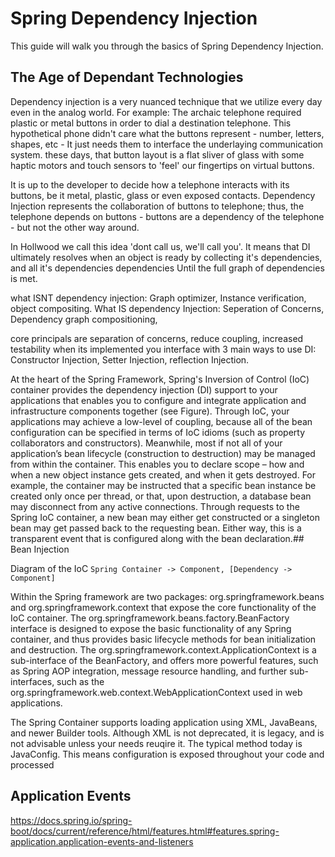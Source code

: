 # Spring Dependency Injection

This guide will walk you through the basics of Spring Dependency Injection.

## The Age of Dependant Technologies

Dependency injection is a very nuanced technique that we utilize every day even in the analog world. 
For example: The archaic telephone required plastic or metal buttons in order to dial a destination telephone.
This hypothetical phone didn't care what the buttons represent - number, letters, shapes, etc - It just needs
them to interface the underlaying communication system. these days, that button layout is a flat 
sliver of glass with some haptic motors and touch sensors to 'feel' our fingertips on virtual buttons.

It is up to the developer to decide how a telephone interacts with its buttons, be it metal, plastic, glass 
or even exposed contacts. Dependency Injection represents the collaboration of buttons to telephone; thus, 
the telephone depends on buttons - buttons are a dependency of the telephone - but not the other way around.

In Hollwood we call this idea 'dont call us, we'll call you'. It means that DI ultimately resolves when
an object is ready by collecting it's dependencies, and all it's dependencies dependencies Until the full
graph of dependencies is met.

what ISNT dependency injection:
Graph optimizer, Instance verification, object compositing.
What IS dependency Injection:
Seperation of Concerns, Dependency graph compositioning,



core principals  are separation of concerns, reduce coupling, increased testability
when its implemented you interface with 
3 main ways to use DI: Constructor Injection, Setter Injection, reflection Injection.

At the heart of the Spring Framework, 
Spring's Inversion of Control (IoC) container provides the dependency injection (DI) support to your applications
that enables you to configure and integrate application and infrastructure components together (see
Figure). Through IoC, your applications may achieve a low-level of coupling, because all of the bean
configuration can be specified in terms of IoC idioms (such as property collaborators and constructors).
Meanwhile, most if not all of your application’s bean lifecycle (construction to destruction) may be
managed from within the container. This enables you to declare scope – how and when a new object
instance gets created, and when it gets destroyed. For example, the container may be instructed that a
specific bean instance be created only once per thread, or that, upon destruction, a database bean may
disconnect from any active connections. Through requests to the Spring IoC container, a new bean may
either get constructed or a singleton bean may get passed back to the requesting bean. Either way, this is
a transparent event that is configured along with the bean declaration.## Bean Injection

Diagram of the IoC
`Spring Container -> Component, [Dependency -> Component]`

Within the Spring framework are two packages: org.springframework.beans and
org.springframework.context that expose the core functionality of the IoC container. The
org.springframework.beans.factory.BeanFactory interface is designed to expose the basic functionality
of any Spring container, and thus provides basic lifecycle methods for bean initialization and
destruction. The org.springframework.context.ApplicationContext is a sub-interface of the
BeanFactory, and offers more powerful features, such as Spring AOP integration, message resource
handling, and further sub-interfaces, such as the
org.springframework.web.context.WebApplicationContext used in web applications.

The Spring Container supports loading application using XML, JavaBeans, and newer Builder tools.
Although XML is not deprecated, it is legacy, and is not advisable unless your needs reuqire it.
The typical method today is JavaConfig. This means configuration is exposed throughout your code
and processed

## Application Events

https://docs.spring.io/spring-boot/docs/current/reference/html/features.html#features.spring-application.application-events-and-listeners
